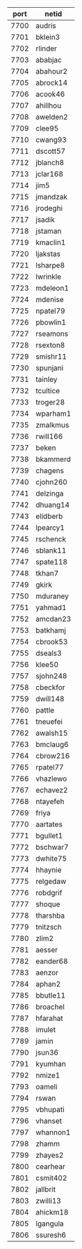 |port|netid|
|----|------|
|7700|audris|
|7701|bklein3|
|7702|rlinder|
|7703|ababjac|
|7704|abahour2|
|7705|abrock14|
|7706|acook46|
|7707|ahillhou|
|7708|awelden2|
|7709|clee95|
|7710|cwang93|
|7711|dscott57|
|7712|jblanch8|
|7713|jclar168|
|7714|jim5|
|7715|jmandzak|
|7716|jrodeghi|
|7717|jsadik|
|7718|jstaman|
|7719|kmaclin1|
|7720|ljakstas|
|7721|lsharpe8|
|7722|lwrinkle|
|7723|mdeleon1|
|7724|mdenise|
|7725|npatel79|
|7726|pbowlin1|
|7727|rseamons|
|7728|rsexton8|
|7729|smishr11|
|7730|spunjani|
|7731|tainley|
|7732|tcultice|
|7733|troger28|
|7734|wparham1|
|7735|zmalkmus|
|7736|rwill166|
|7737|beken|
|7738|bkammerd|
|7739|chagens|
|7740|cjohn260|
|7741|delzinga|
|7742|dhuang14|
|7743|elidberb|
|7744|lpearcy1|
|7745|rschenck|
|7746|sblank11|
|7747|spate118|
|7748|tkhan7|
|7749|gkirk|
|7750|mduraney|
|7751|yahmad1|
|7752|amcdan23|
|7753|batkhamj|
|7754|cbrook53|
|7755|dseals3|
|7756|klee50|
|7757|sjohn248|
|7758|cbeckfor|
|7759|dwill148|
|7760|pattle|
|7761|tneuefei|
|7762|awalsh15|
|7763|bmclaug6|
|7764|cbrow216|
|7765|rpatel77|
|7766|vhazlewo|
|7767|echavez2|
|7768|ntayefeh|
|7769|friya|
|7770|aartates|
|7771|bgullet1|
|7772|bschwar7|
|7773|dwhite75|
|7774|hhaynie|
|7775|relgedaw|
|7776|robdgrif|
|7777|shoque|
|7778|tharshba|
|7779|tnitzsch|
|7780|zlim2|
|7781|aesser|
|7782|eander68|
|7783|aenzor|
|7784|aphan2|
|7785|bbutle11|
|7786|broachel|
|7787|hfarahat|
|7788|imulet|
|7789|jamin|
|7790|jsun36|
|7791|kyumhan|
|7792|nmize1|
|7793|oameli|
|7794|rswan|
|7795|vbhupati|
|7796|vhanset|
|7797|whannon1|
|7798|zhamm|
|7799|zhayes2|
|7800|cearhear|
|7801|csmit402|
|7802|jallbrit|
|7803|zwilli13|
|7804|ahickm18|
|7805|lgangula|
|7806|ssuresh6|

